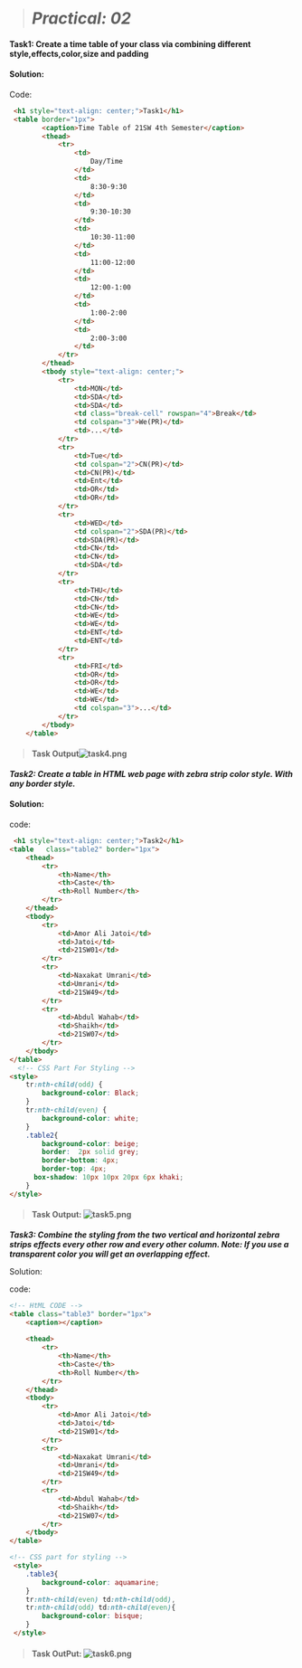 > # _**Practical: 02**_

#### **Task1: Create a time table of your class via combining different style,effects,color,size and padding**   
#### Solution:
Code:
```HTML
 <h1 style="text-align: center;">Task1</h1>
 <table border="1px">
        <caption>Time Table of 21SW 4th Semester</caption>
        <thead>
            <tr>
                <td>
                    Day/Time
                </td>
                <td>
                    8:30-9:30
                </td>
                <td>
                    9:30-10:30
                </td>
                <td>
                    10:30-11:00
                </td>
                <td>
                    11:00-12:00
                </td>
                <td>
                    12:00-1:00
                </td>
                <td>
                    1:00-2:00
                </td>
                <td>
                    2:00-3:00
                </td>
            </tr>
        </thead>
        <tbody style="text-align: center;">
            <tr>
                <td>MON</td>
                <td>SDA</td>
                <td>SDA</td>
                <td class="break-cell" rowspan="4">Break</td>
                <td colspan="3">We(PR)</td>
                <td>...</td>
            </tr>
            <tr>
                <td>Tue</td>
                <td colspan="2">CN(PR)</td>
                <td>CN(PR)</td>
                <td>Ent</td>
                <td>OR</td>
                <td>OR</td>
            </tr>
            <tr>
                <td>WED</td>
                <td colspan="2">SDA(PR)</td>
                <td>SDA(PR)</td>
                <td>CN</td>
                <td>CN</td>
                <td>SDA</td>
            </tr>
            <tr>
                <td>THU</td>
                <td>CN</td>
                <td>CN</td>
                <td>WE</td>
                <td>WE</td>
                <td>ENT</td>
                <td>ENT</td>
            </tr>
            <tr>
                <td>FRI</td>
                <td>OR</td>
                <td>OR</td>
                <td>WE</td>
                <td>WE</td>
                <td colspan="3">...</td>
            </tr>
        </tbody>
    </table>
```


> #### **Task Output**![task4.png](task4.png)

_**Task2: Create a table in HTML web page with zebra strip color style. With any border style.**_
#### Solution:

code:

```HTML 
 <h1 style="text-align: center;">Task2</h1>
<table   class="table2" border="1px">
    <thead>
        <tr>
            <th>Name</th>
            <th>Caste</th>
            <th>Roll Number</th>
        </tr>
    </thead>
    <tbody>
        <tr>
            <td>Amor Ali Jatoi</td>
            <td>Jatoi</td>
            <td>21SW01</td>
        </tr>
        <tr>
            <td>Naxakat Umrani</td>
            <td>Umrani</td>
            <td>21SW49</td>
        </tr>
        <tr>
            <td>Abdul Wahab</td>
            <td>Shaikh</td>
            <td>21SW07</td>
        </tr>
    </tbody>
</table>
  <!-- CSS Part For Styling -->
<style>
    tr:nth-child(odd) {
        background-color: Black; 
    }
    tr:nth-child(even) {
        background-color: white; 
    }
    .table2{
        background-color: beige;
        border:  2px solid grey;
        border-bottom: 4px;
        border-top: 4px;
      box-shadow: 10px 10px 20px 6px khaki;  
    }
</style>
```
> #### **Task Output:** ![task5.png](task5.png)

_**Task3: Combine the styling from the two vertical and horizontal zebra strips effects every other row and every other column.
Note: If you use a transparent color you will get an overlapping effect.**_

Solution:

code:

```HTML CSS
<!-- HtML CODE -->
<table class="table3" border="1px">
    <caption></caption>
    
    <thead>
        <tr>
            <th>Name</th>
            <th>Caste</th>
            <th>Roll Number</th>
        </tr>
    </thead>
    <tbody>
        <tr>
            <td>Amor Ali Jatoi</td>
            <td>Jatoi</td>
            <td>21SW01</td>
        </tr>
        <tr>
            <td>Naxakat Umrani</td>
            <td>Umrani</td>
            <td>21SW49</td>
        </tr>
        <tr>
            <td>Abdul Wahab</td>
            <td>Shaikh</td>
            <td>21SW07</td>
        </tr>
    </tbody>
</table>

<!-- CSS part for styling -->
 <style>
    .table3{
        background-color: aquamarine;
    }
    tr:nth-child(even) td:nth-child(odd),
    tr:nth-child(odd) td:nth-child(even){
        background-color: bisque;
    }
 </style> 
```
> #### **Task OutPut**: ![task6.png](task6.png)